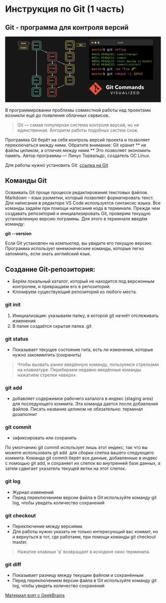 # Инструкция по Git (1 часть)

## Git - программа для контроля версий

![Git](picturegit.png)

В программировании проблемы совместной работы над проектами возникли ещё до появления облачных сервисов.

 > Git — самая популярная система контроля версий, но не единственная. Алгоритм работы подобных систем схож.

 Программа Git берёт на себя контроль версий проекта и позволяет переключаться между ними. Обратите внимание: Git хранит ** не файлы целиком, а отличия между ними.** Это позволяет экономить память. 
  Автор программы — Линус Торвальдс, создатель ОС Linux.

  Для работы нужно установить Git: [ссылка на Git](https://git-scm.com)

## Команды Git

Осваивать Git проще процессе редактирования текстовых файлов. Markdown – язык разметки, который позволяет форматировать текст. Для написания в редакторе VS Code используется синтаксис языка.
Все команды задаём при помощи написания кода в терминале.
Прежде чем создавать репозиторий и инициализировать Git, проверим текущую установленную версию пограммы. Для этого в терминале введём команду:

**git --version**

Если Git установлен на компьютер, вы увидите его текущую версию.
Программа использует мнемонические команды, которые легко запомнить, если знать  английский язык.

## Создание Git-репозитория:

* Берём локальный каталог, который не находится под версионным контролем,  и превращаем его в репозиторий.
* Клонируем существующий репозиторий  из любого места.

### git init 

1. Инициализация: указываем папку, в которой git начнёт отслеживать изменения
1. В папке создаётся скрытая папка .git

### git status 

* Показывает текущее состояние гита, есть  ли изменения, которые нужно закоммитить (сохранить)

> Чтобы вызвать ранее введённую команду, пользуемся стрелками на клавиатуре. Перебираем недавно введённые команды нажатием стрелки «вверх».

### git add 

* добавляет содержимое рабочего каталога 
в индекс (staging area) для последующего коммита. Эта команда дается после добавления файлов. Писать название целиком не обязательно: терминал дозаполнит

### git commit 

* зафиксировать или сохранить

По умолчанию git commit использует лишь этот индекс, так что вы можете использовать git add  для сборки слепка вашего следующего коммита.
Команда git commit берёт все данные, добавленные в индекс с помощью git add, и сохраняет их слепок во внутренней базе данных, а затем сдвигает указатель текущей ветки на этот слепок.

### git log 

* Журнал изменений
* Перед переключением версии файла в Git используйте команду git log, чтобы увидеть количество сохранений

### git checkout 

* Переключение между версиями.
* Для работы нужно указать не только интересующий вас коммит, но и вернуться  в тот, где работаем, при помощи команды  git checkout master.

> Нажатие клавиши ‘q’ возвращает в исходное окно терминала.

### git diff 

* Показывает разницу между текущим файлом и сохранённым
* Перед переключением версии файла в Git используйте команду git log, чтобы увидеть количество сохранений

[Материал взят с GeekBrains](https://gb.ru)
